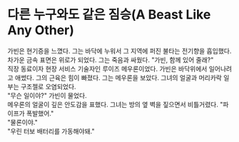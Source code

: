 # 다른 누구와도 같은 짐승(A Beast Like Any Other)

가빈은 현기증을 느꼈다. 그는 바닥에 누워서 그 지역에 퍼진 불타는 전기향을 흡입했다. 차가운 금속 표면은 위로가 되었다. 그는 죽음과 싸웠다.
"가빈, 함께 있어 줄래?"  
직장 동료이자 현장 서비스 기술자인 루이즈 메우론이었다. 가빈은 바닥위에서 일어나려고 애썼다. 그의 근육은 힘이 빠졌다. 그는 메우론을 보았다. 그녀의 얼굴과 머리카락 일부는 구조젤로 오염되었다.  
"무슨 일이야?" 가빈이 물었다.  
메우론의 얼굴이 깊은 안도감을 표했다. 그녀는 방의 옆 벽을 짚으면서 비틀거렸다. "파이프가 폭발했어."  
"물론이야."  
"우린 터보 배터리를 가동해야돼."